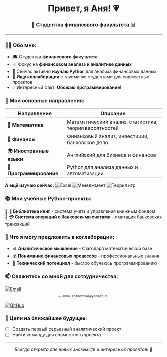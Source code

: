 <h1 align="center">Привет, я Аня! 💗</h1>
<h3 align="center">💼 Студентка финансового факультета 📊 </h3>

---

### 👩‍🎓 Обо мне:

- 🎓 Студентка **финансового факультета** 
- 📈 Фокус на **финансовом анализе и аналитике данных**
- 🐍 Сейчас активно **изучаю Python** для анализа финансовых данных
- 🤝 **Ищу коллаборации** с такими же студентами для совместных проектов
- 💡 Интересный факт: **Обожаю программирование!**

### 🎯 Мои основные направления:

<div align="center">

| Направление | Описание |
|-------------|-----------|
| **📐 Математика** | Математический анализ, статистика, теория вероятностей |
| **💼 Финансы** | Финансовый анализ, инвестиции, банковское дело |
| **🌍 Иностранные языки** | Английский для бизнеса и финансов |
| **🐍 Программирование** | Python для анализа данных и автоматизации |

</div>

**А ещё изучаю сейчас:**
![Excel](https://img.shields.io/badge/Excel-217346?style=for-the-badge&logo=microsoftexcel&logoColor=white)
![Менеджмент](https://img.shields.io/badge/Менеджмент-DB7093?style=for-the-badge&logo=trello&logoColor=white)
![Теория игр](https://img.shields.io/badge/Теория_игр-C71585?style=for-the-badge&logo=chess&logoColor=white)


### 📚 Мои учебные Python-проекты:

🔹 **📖 Библиотека книг** - система учета и управления книжным фондом  
🔹 **💳 Система операций с банковскими счетами** - имитация банковских транзакций

 ### 🌟 Что я могу предложить в коллаборации:

- 📊 **Аналитическое мышление** - благодаря математической базе
- 💰 **Понимание финансовых процессов** - профессиональные знания
- 🐍 **Технический потенциал** - быстро обучаюсь программированию

### 📫 Свяжитесь со мной для сотрудничества:


[![Email](https://img.shields.io/badge/Email-Написать_письмо-FF69B4?style=for-the-badge&logo=gmail&logoColor=white)](https://mail.yandex.ru/?ncrnd=84495&uid=1218536636#tabs/relevant)
<p align="center" style="margin-top: -5px; margin-bottom: 15px;">
  <small><code>✉️ anna.reshetovaa@yandex.ru</code></small>
</p>

[![GitHub](https://img.shields.io/badge/GitHub-Подписаться-181717?style=for-the-badge&logo=github&logoColor=white)](https://github.com/annyaann)


### 🎯 Цели на ближайшее будущее:

- [ ] Создать первый серьезный аналитический проект
- [ ] Найти команду для совместного проекта

---

<p align="center">
  <i>Всегда открыта для новых знакомств и интересных проектов! 🚀</i>
</p>



<!--
**annyaann/annyaann** is a ✨ _special_ ✨ repository because its `README.md` (this file) appears on your GitHub profile.

Here are some ideas to get you started:

- 🔭 I’m currently working on ...
- 🌱 I’m currently learning ...
- 👯 I’m looking to collaborate on ...
- 🤔 I’m looking for help with ...
- 💬 Ask me about ...
- 📫 How to reach me: ...
- 😄 Pronouns: ...
- ⚡ Fun fact: ...
-->
